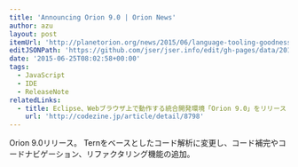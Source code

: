 ```yaml
---
title: 'Announcing Orion 9.0 | Orion News'
author: azu
layout: post
itemUrl: 'http://planetorion.org/news/2015/06/language-tooling-goodness-in-orion-9-0/'
editJSONPath: 'https://github.com/jser/jser.info/edit/gh-pages/data/2015/06/index.json'
date: '2015-06-25T08:02:58+00:00'
tags:
  - JavaScript
  - IDE
  - ReleaseNote
relatedLinks:
  - title: Eclipse、Webブラウザ上で動作する統合開発環境「Orion 9.0」をリリース：CodeZine
    url: 'http://codezine.jp/article/detail/8798'
---
```

Orion 9.0リリース。
Ternをベースとしたコード解析に変更し、コード補完やコードナビゲーション、リファクタリング機能の追加。
